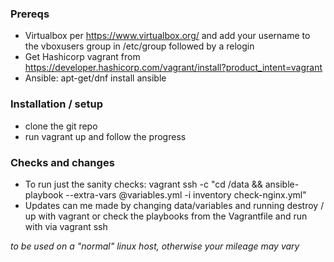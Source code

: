 ### Prereqs

- Virtualbox per https://www.virtualbox.org/ and add your username to the vboxusers group in /etc/group followed by a relogin
- Get Hashicorp vagrant from https://developer.hashicorp.com/vagrant/install?product_intent=vagrant
- Ansible: apt-get/dnf install ansible


### Installation / setup

- clone the git repo
- run vagrant up and follow the progress


### Checks and changes

- To run just the sanity checks: vagrant ssh -c "cd /data && ansible-playbook --extra-vars @variables.yml -i inventory check-nginx.yml" 
- Updates can me made by changing data/variables and running destroy / up with vagrant or check the playbooks from the Vagrantfile and run with via vagrant ssh



 *to be used on a "normal" linux host, otherwise your mileage may vary*
